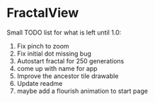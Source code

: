 # FractalView

Small TODO list for what is left until 1.0:

1. Fix pinch to zoom
2. Fix initial dot missing bug
3. Autostart fractal for 250 generations
4. come up with name for app
5. Improve the ancestor tile drawable
6. Update readme
7. maybe add a flourish animation to start page
